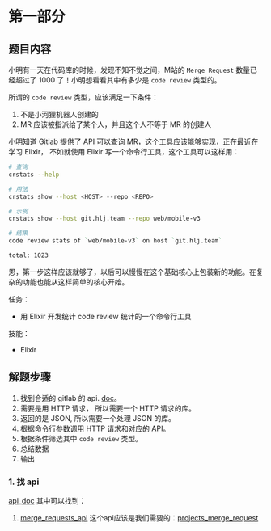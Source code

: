 # 第一部分
## 题目内容
小明有一天在代码库的时候，发现不知不觉之间，M站的 `Merge Request` 数量已经超过了 1000 了！小明想看看其中有多少是 `code review` 类型的。

所谓的 `code review` 类型，应该满足一下条件：
1. 不是小河狸机器人创建的
2. MR 应该被指派给了某个人，并且这个人不等于 MR 的创建人

小明知道 Gitlab 提供了 API 可以查询 MR，这个工具应该能够实现，正在最近在学习 Elixir， 不如就使用 Elixir 写一个命令行工具，这个工具可以这样用：

```bash
# 查询
crstats --help 

# 用法
crstats show --host <HOST> --repo <REPO>

# 示例
crstats show --host git.hlj.team --repo web/mobile-v3

# 结果
code review stats of `web/mobile-v3` on host `git.hlj.team`

total: 1023
```

恩，第一步这样应该就够了，以后可以慢慢在这个基础核心上包装新的功能。在复杂的功能也能从这样简单的核心开始。

任务：
* 用 Elixir 开发统计 code review 统计的一个命令行工具

技能：
* Elixir

## 解题步骤

1. 找到合适的 gitlab 的 api. [doc](https://docs.gitlab.com/ce/)。
2. 需要是用 HTTP 请求， 所以需要一个 HTTP 请求的库。
3. 返回的是 JSON, 所以需要一个处理 JSON 的库。
4. 根据命令行参数调用 HTTP 请求和对应的 API。
4. 根据条件筛选其中 `code review` 类型。
5. 总结数据
6. 输出

### 1. 找 api
[api_doc](https://docs.gitlab.com/ce/api/README.html) 其中可以找到：
1. [merge_requests_api](https://docs.gitlab.com/ce/api/merge_requests.html)
这个api应该是我们需要的：[projects_merge_request](https://docs.gitlab.com/ce/api/merge_requests.html#list-project-merge-requests)






